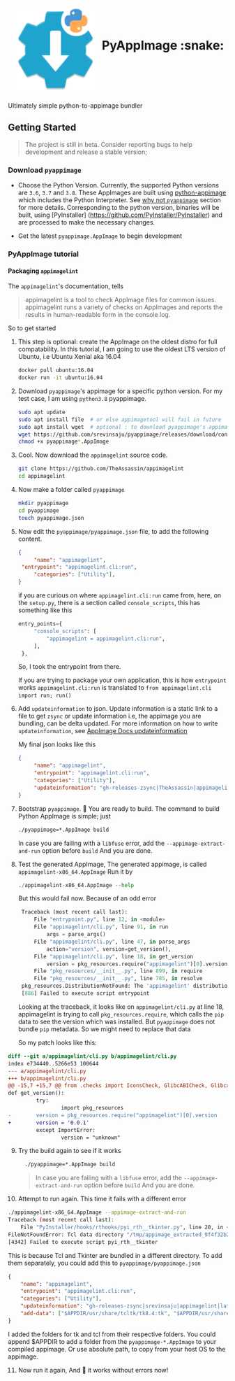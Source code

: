 <h1 align="center">
	<img src="pyappimage/assets/pyappimage.svg" alt="PyAppImage" height=200 width=200 align="middle">
	PyAppImage :snake:
</h1>

Ultimately simple python-to-appimage bundler

## Getting Started
> The project is still in beta. Consider reporting bugs to help development and release a stable version;

### Download `pyappimage`

* Choose the Python Version. Currently, the supported Python versions are `3.6`, `3.7` and `3.8`. 
These AppImages are built using [python-appimage](https://github.com/niess/python-appimage) which 
includes the Python Interpreter. See [why not `pyappimage`](#why-not-pyappimage) section for more
details. Corresponding to the python version, binaries will be built, using [PyInstaller]
(https://github.com/PyInstaller/PyInstaller) and are processed to make the necessary changes.

* Get the latest `pyappimage.AppImage` to begin development

### PyAppImage tutorial 


#### Packaging `appimagelint`

The `appimagelint`'s documentation, tells 
> appimagelint is a tool to check AppImage files for common issues.
> appimagelint runs a variety of checks on AppImages and reports the results in human-readable form in the console log.

So to get started 
1. This step is optional: create the AppImage on the oldest distro for full compatability. In this tutorial, I am going to use
   the oldest LTS version of Ubuntu, i.e Ubuntu Xenial aka 16.04
   ```bash
   docker pull ubuntu:16.04
   docker run -it ubuntu:16.04
   ```
2. Download `pyappimage`'s appimage for a specific python version. For my test case, I am using `python3.8` pyappimage.
   ```bash
   sudo apt update 
   sudo apt install file  # or else appimagetool will fail in future
   sudo apt install wget  # optional : to download pyappimage's appimage
   wget https://github.com/srevinsaju/pyappimage/releases/download/continuous/pyappimage-3.8-x86_64.AppImage
   chmod +x pyappimage*.AppImage
   ```

3. Cool. Now download the `appimagelint` source code.
   ```bash
   git clone https://github.com/TheAssassin/appimagelint
   cd appimagelint
   ```

4. Now make a folder called `pyappimage`
   ```bash
   mkdir pyappimage
   cd pyappimage
   touch pyappimage.json
   ```
5. Now edit the `pyappimage/pyappimage.json` file, to add the following content.
   ```json
   {
        "name": "appimagelint",
	"entrypoint": "appimagelint.cli:run",
        "categories": ["Utility"],
   }
   ```
   if you are curious on where `appimagelint.cli:run` came from, here, on the `setup.py`, there is a section called `console_scripts`, 
   this has something like this
   ```python
   entry_points={
        "console_scripts": [
            "appimagelint = appimagelint.cli:run",
        ],
    },
    ```
    So, I took the entrypoint from there.
    
    If you are trying to package your own application, this is how `entrypoint` works
    `appimagelint.cli:run` is translated to `from appimagelint.cli import run; run()`

6. Add `updateinformation` to json. Update information is a static link to a file to get `zsync` or update information
   i.e, the appimage you are bundling, can be delta updated. For more information on how to write `updateinformation`, 
   see [AppImage Docs updateinformation](https://github.com/AppImage/AppImageSpec/blob/master/draft.md#update-information)
   
   My final json looks like this
   ```json
   {
        "name": "appimagelint",
        "entrypoint": "appimagelint.cli:run",
        "categories": ["Utility"],
        "updateinformation": "gh-releases-zsync|TheAssassin|appimagelint|latest|appimagelint*.AppImage.zsync",
   }
   ```
   
7. Bootstrap `pyappimage`. :tada: You are ready to build.
   The command to build Python AppImage is simple; 
   just
   ```bash
   ./pyappimage=*.AppImage build
   ```
   In case you are failing with a `libfuse` error, add the `--appimage-extract-and-run` option before `build`
   And you are done.
   
   
8. Test the generated AppImage, 
   The generated appimage, is called `appimagelint-x86_64.AppImage`
   Run it by
   ```python
   ./appimagelint-x86_64.AppImage --help
   ```
   
   But this would fail now. Because of an odd error
   ```python
	Traceback (most recent call last):
		File "entrypoint.py", line 12, in <module>
		File "appimagelint/cli.py", line 91, in run
			args = parse_args()
		File "appimagelint/cli.py", line 47, in parse_args
			action="version", version=get_version(),
		File "appimagelint/cli.py", line 18, in get_version
			version = pkg_resources.require("appimagelint")[0].version
		File "pkg_resources/__init__.py", line 899, in require
		File "pkg_resources/__init__.py", line 785, in resolve
	pkg_resources.DistributionNotFound: The 'appimagelint' distribution was not found and is required by the application
	[886] Failed to execute script entrypoint
	 ```
	 
	 Looking at the traceback, it looks like on `appimagelint/cli.py` at line 18, appimagelint is trying to call `pkg_resources.require`, 
	 which calls the `pip` data to see the version which was installed. But `pyappimage` does not bundle `pip` metadata. So we might need to replace that data
	 
	 So my patch looks like this:
```diff
diff --git a/appimagelint/cli.py b/appimagelint/cli.py
index e734440..5266e53 100644
--- a/appimagelint/cli.py
+++ b/appimagelint/cli.py
@@ -15,7 +15,7 @@ from .checks import IconsCheck, GlibcABICheck, GlibcxxABICheck, DesktopFilesChec
def get_version():
		 try:
				 import pkg_resources
-        version = pkg_resources.require("appimagelint")[0].version
+        version = '0.0.1'
		 except ImportError:
				 version = "unknown"
 ```
9. Try the build again to see if it works
   ```bash
	 ./pyappimage=*.AppImage build
   ```
   > In case you are failing with a `libfuse` error, add the `--appimage-extract-and-run` option before `build`
   And you are done.
	 
10. Attempt to run again. This time it fails with a different error
```bash
./appimagelint-x86_64.AppImage --appimage-extract-and-run
Traceback (most recent call last):
	File "PyInstaller/hooks/rthooks/pyi_rth__tkinter.py", line 20, in <module>
FileNotFoundError: Tcl data directory "/tmp/appimage_extracted_9f4f32b23bc1296b3cecfc7ea8798a69/appimagelint/tcl" not found.
[4342] Failed to execute script pyi_rth__tkinter
```
	
This is because Tcl and Tkinter are bundled in a different directory. To add them separately, you could add this to `pyappimage/pyappimage.json`

```json
{
	"name": "appimagelint",
	"entrypoint": "appimagelint.cli:run",
	"categories": ["Utility"],
	"updateinformation": "gh-releases-zsync|srevinsaju|appimagelint|latest|appimagelint*.AppImage.zsync",
	"add-data": ["$APPDIR/usr/share/tcltk/tk8.4:tk", "$APPDIR/usr/share/tcltk/tcl8.4:tcl"],
}
```
I added the folders for tk and tcl from their respective folders. You could append $APPDIR to add a folder from the `pyappimage-*.AppImage` to your compiled appimage. Or use absolute path, to copy from your host OS to the appimage.
	
11. Now run it again, And :tada: it works without errors now!
	



